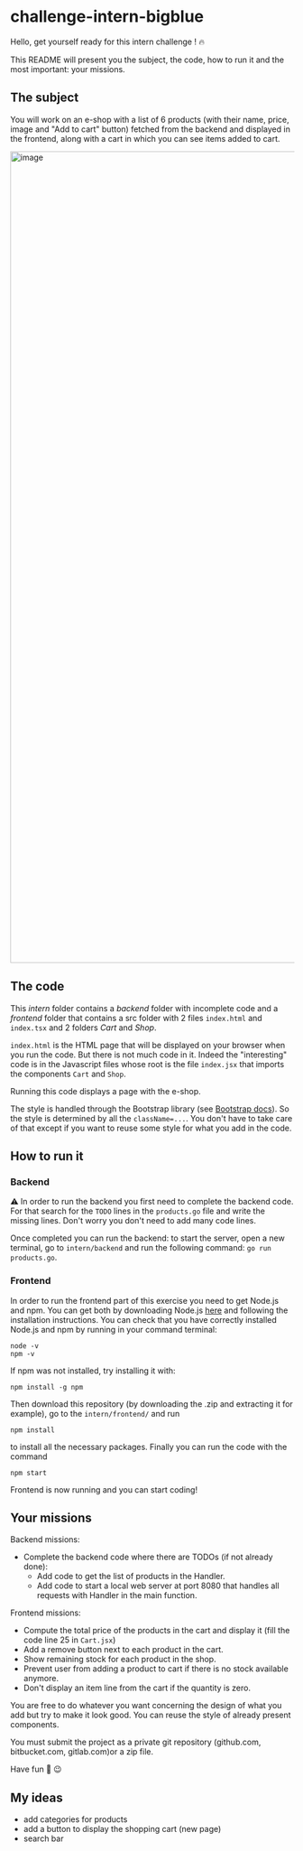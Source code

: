 # challenge-intern-bigblue

Hello, get yourself ready for this intern challenge ! :fire:

This README will present you the subject, the code, how to run it and the most important: your missions.

## The subject

You will work on an e-shop with a list of 6 products (with their name, price, image and "Add to cart" button) fetched from the backend and displayed in the frontend, along with a cart in which you can see items added to cart.

<img width="1438" alt="image" src="https://user-images.githubusercontent.com/48725727/118649510-de4d5000-b7e3-11eb-8da9-9c298d05402d.png">

## The code

This _intern_ folder contains a _backend_ folder with incomplete code and a _frontend_ folder that contains a src folder with 2 files `index.html` and `index.tsx` and 2 folders _Cart_ and _Shop_.

`index.html` is the HTML page that will be displayed on your browser when you run the code. But there is not much code in it. Indeed the "interesting" code is in the Javascript files whose root is the file `index.jsx` that imports the components `Cart` and `Shop`.

Running this code displays a page with the e-shop.

The style is handled through the Bootstrap library (see [Bootstrap docs](https://getbootstrap.com/docs/5.0/getting-started/introduction/)). So the style is determined by all the `className=...`. You don't have to take care of that except if you want to reuse some style for what you add in the code.

## How to run it

### Backend

⚠️ In order to run the backend you first need to complete the backend code. For that search for the `TODO` lines in the `products.go` file and write the missing lines. Don't worry you don't need to add many code lines.

Once completed you can run the backend: to start the server, open a new terminal, go to `intern/backend` and run the following command: `go run products.go`.

### Frontend

In order to run the frontend part of this exercise you need to get Node.js and npm. You can get both by downloading Node.js [here](https://nodejs.org/en/download/) and following the installation instructions.
You can check that you have correctly installed Node.js and npm by running in your command terminal:

```
node -v
npm -v
```

If npm was not installed, try installing it with:

```
npm install -g npm
```

Then download this repository (by downloading the .zip and extracting it for example), go to the `intern/frontend/` and run

```
npm install
```

to install all the necessary packages. Finally you can run the code with the command

```
npm start
```

Frontend is now running and you can start coding!

## Your missions

Backend missions:

- Complete the backend code where there are TODOs (if not already done):
  - Add code to get the list of products in the Handler.
  - Add code to start a local web server at port 8080 that handles all requests with Handler in the main function.

Frontend missions:

- Compute the total price of the products in the cart and display it (fill the code line 25 in `Cart.jsx`)
- Add a remove button next to each product in the cart.
- Show remaining stock for each product in the shop.
- Prevent user from adding a product to cart if there is no stock available anymore.
- Don't display an item line from the cart if the quantity is zero.

You are free to do whatever you want concerning the design of what you add but try to make it look good. You can reuse the style of already present components.

You must submit the project as a private git repository (github.com, bitbucket.com, gitlab.com)or a zip file.

Have fun :rocket: :wink:


## My ideas

- add categories for products
- add a button to display the shopping cart (new page)
- search bar